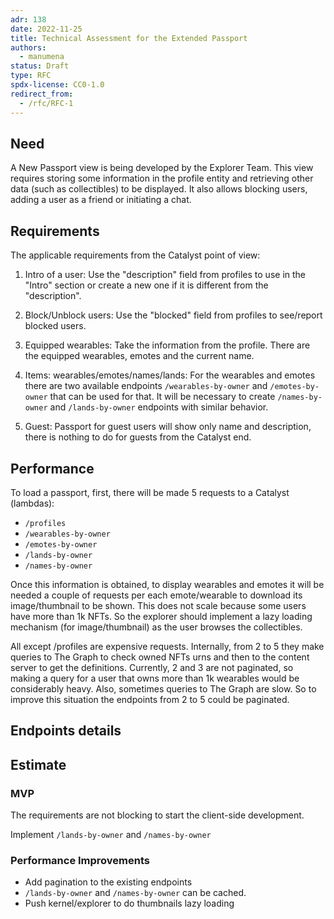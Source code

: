 ```yaml
---
adr: 138
date: 2022-11-25
title: Technical Assessment for the Extended Passport
authors:
  - manumena
status: Draft
type: RFC
spdx-license: CC0-1.0
redirect_from:
  - /rfc/RFC-1
---
```


## Need

A New Passport view is being developed by the Explorer Team.
This view requires storing some information in the profile entity and retrieving other data (such as collectibles) to be displayed. It also allows blocking users, adding a user as a friend or initiating a chat.

## Requirements
The applicable requirements from the Catalyst point of view:

1. Intro of a user:
Use the "description" field from profiles to use in the "Intro" section or create a new one if it is different from the "description".

2. Block/Unblock users:
Use the "blocked" field from profiles to see/report blocked users.

3. Equipped wearables:
Take the information from the profile. There are the equipped wearables, emotes and the current name.

4. Items: wearables/emotes/names/lands:
For the wearables and emotes there are two available endpoints `/wearables-by-owner` and `/emotes-by-owner` that can be used for that. It will be necessary to create `/names-by-owner` and `/lands-by-owner` endpoints with similar behavior.

5. Guest: Passport for guest users will show only name and description, there is nothing to do for guests from the Catalyst end.

## Performance
To load a passport, first, there will be made 5 requests to a Catalyst (lambdas):

- `/profiles`
- `/wearables-by-owner`
- `/emotes-by-owner`
- `/lands-by-owner`
- `/names-by-owner`

Once this information is obtained, to display wearables and emotes it will be needed a couple of requests per each emote/wearable to download its image/thumbnail to be shown. This does not scale because some users have more than 1k NFTs. So the explorer should implement a lazy loading mechanism (for image/thumbnail) as the user browses the collectibles.

All except /profiles are expensive requests. Internally, from 2 to 5 they make queries to The Graph to check owned NFTs urns and then to the content server to get the definitions. Currently, 2 and 3 are not paginated, so making a query for a user that owns more than 1k wearables would be considerably heavy. Also, sometimes queries to The Graph are slow. So to improve this situation the endpoints from 2 to 5 could be paginated.

## Endpoints details



## Estimate

### MVP
The requirements are not blocking to start the client-side development.

Implement `/lands-by-owner` and `/names-by-owner` 

### Performance Improvements

- Add pagination to the existing endpoints
- `/lands-by-owner` and `/names-by-owner` can be cached.
- Push kernel/explorer to do thumbnails lazy loading

<!-- ## Suggestions

Due to the complexity of those calls being executed from kernel/renderer we could take a different path for all new development: One request to rule them all. A `/passport/:address` method that returns all the needed information, that endpoint can be called from the Renderer directly, removing dependencies and coupling with Kernel and also providing enough isolation of concerns to evolve independently from other endpoints

Unify all the calls into a single `/passport/:address` would reduce a ton of complexity on the renderer/kernel side of things and only perform one call

We can also leverage the BFF and implement the mentioned endpoint using a WebSocket to communicate the client and the server and thus avoid having a public contract and backward compatibility challenges as the feature evolves. -->

